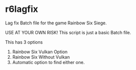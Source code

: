 # r6lagfix
Lag fix Batch file for the game Rainbow Six Siege.

USE AT YOUR OWN RISK! This script is just a basic Batch file.

This has 3 options

1. Rainbow Six Vulkan Option
2. Rainbow Six Without Vulkan
3. Automatic option to find either one.
